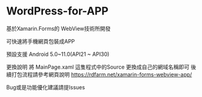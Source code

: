 # WordPress-for-APP
基於Xamarin.Forms的 WebView技術所開發

可快速將手機網頁包裝成APP

預設支援 Android 5.0~11.0(API21 ~ API30)

更換說明
將 MainPage.xaml 這隻程式中的Source 更換成自己的網域名稱即可
後續打包流程請參考網頁說明 
https://rdfarm.net/xamarin-forms-webview-app/

Bug或是功能優化建議請提Issues
